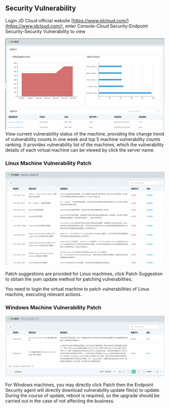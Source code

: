 ## Security Vulnerability

Login JD Cloud official website [https://www.jdcloud.com/](https://www.jdcloud.com/), enter Console-Cloud Security-Endpoint Security-Security Vulnerability to view

![04-guide-vulanerability.png](https://github.com/jdcloudcom/cn/blob/endpion/image/Endpoint-Security/04-guide-vulanerability.png)
View current vulnerability status of the machine, providing the change trend of vulnerability counts in one week and top 5 machine vulnerability counts ranking. It provides vulnerability list of the machines, which the vulnerability details of each virtual machine can be viewed by click the server name.

### 	Linux Machine Vulnerability Patch
![05-guide-vulanerability.png](https://github.com/jdcloudcom/cn/blob/endpion/image/Endpoint-Security/05-guide-vulanerability.png)

Patch suggestions are provided for Linux machines, click Patch Suggestion to obtain the yum update method for patching vulnerabilities.

You need to login the virtual machine to patch vulnerabilities of Linux machine, executing relevant actions.

### Windows Machine Vulnerability Patch

![06-guide-vulanerability.png](https://github.com/jdcloudcom/cn/blob/endpion/image/Endpoint-Security/06-guide-vulanerability.png)

For Windows machines, you may directly click Patch then the Endpoint Security agent will directly download vulnerability update file(s) to update. During the course of update, reboot is required, so the upgrade should be carried out in the case of not affecting the business.
